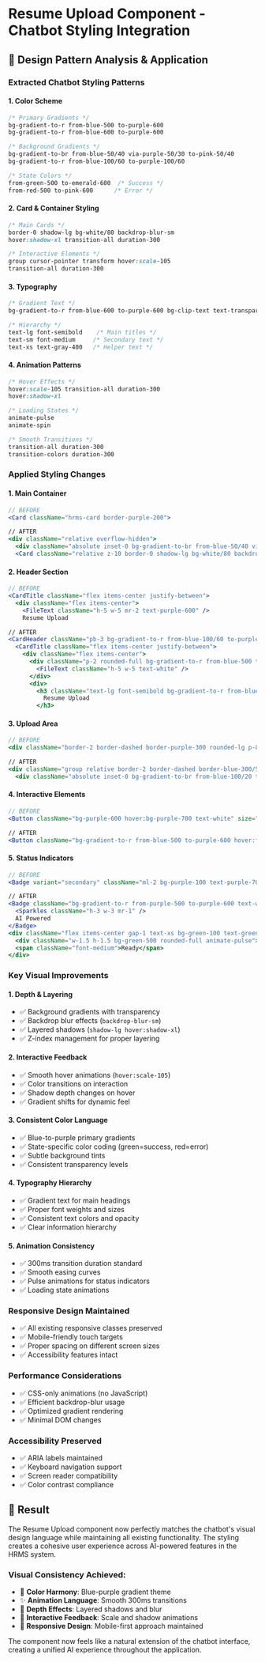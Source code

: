 # Resume Upload Component - Chatbot Styling Integration

## 🎨 **Design Pattern Analysis & Application**

### **Extracted Chatbot Styling Patterns**

#### **1. Color Scheme**
```css
/* Primary Gradients */
bg-gradient-to-r from-blue-500 to-purple-600
bg-gradient-to-r from-blue-600 to-purple-600

/* Background Gradients */
bg-gradient-to-br from-blue-50/40 via-purple-50/30 to-pink-50/40
bg-gradient-to-r from-blue-100/60 to-purple-100/60

/* State Colors */
from-green-500 to-emerald-600  /* Success */
from-red-500 to-pink-600      /* Error */
```

#### **2. Card & Container Styling**
```css
/* Main Cards */
border-0 shadow-lg bg-white/80 backdrop-blur-sm
hover:shadow-xl transition-all duration-300

/* Interactive Elements */
group cursor-pointer transform hover:scale-105
transition-all duration-300
```

#### **3. Typography**
```css
/* Gradient Text */
bg-gradient-to-r from-blue-600 to-purple-600 bg-clip-text text-transparent

/* Hierarchy */
text-lg font-semibold    /* Main titles */
text-sm font-medium     /* Secondary text */
text-xs text-gray-400   /* Helper text */
```

#### **4. Animation Patterns**
```css
/* Hover Effects */
hover:scale-105 transition-all duration-300
hover:shadow-xl

/* Loading States */
animate-pulse
animate-spin

/* Smooth Transitions */
transition-all duration-300
transition-colors duration-300
```

### **Applied Styling Changes**

#### **1. Main Container**
```jsx
// BEFORE
<Card className="hrms-card border-purple-200">

// AFTER
<div className="relative overflow-hidden">
  <div className="absolute inset-0 bg-gradient-to-br from-blue-50/40 via-purple-50/30 to-pink-50/40 pointer-events-none rounded-lg" />
  <Card className="relative z-10 border-0 shadow-lg bg-white/80 backdrop-blur-sm hover:shadow-xl transition-all duration-300">
```

#### **2. Header Section**
```jsx
// BEFORE
<CardTitle className="flex items-center justify-between">
  <div className="flex items-center">
    <FileText className="h-5 w-5 mr-2 text-purple-600" />
    Resume Upload

// AFTER
<CardHeader className="pb-3 bg-gradient-to-r from-blue-100/60 to-purple-100/60 border-b border-gray-200/50">
  <CardTitle className="flex items-center justify-between">
    <div className="flex items-center">
      <div className="p-2 rounded-full bg-gradient-to-r from-blue-500 to-purple-600 shadow-lg mr-3">
        <FileText className="h-5 w-5 text-white" />
      </div>
      <div>
        <h3 className="text-lg font-semibold bg-gradient-to-r from-blue-600 to-purple-600 bg-clip-text text-transparent">
          Resume Upload
        </h3>
```

#### **3. Upload Area**
```jsx
// BEFORE
<div className="border-2 border-dashed border-purple-300 rounded-lg p-8 text-center hover:border-purple-400 transition-colors cursor-pointer">

// AFTER
<div className="group relative border-2 border-dashed border-blue-300/50 rounded-xl p-8 text-center hover:border-purple-400/70 transition-all duration-300 cursor-pointer bg-gradient-to-br from-blue-50/30 to-purple-50/30 hover:from-blue-50/50 hover:to-purple-50/50 backdrop-blur-sm">
  <div className="absolute inset-0 bg-gradient-to-br from-blue-100/20 to-purple-100/20 rounded-xl opacity-0 group-hover:opacity-100 transition-opacity duration-300" />
```

#### **4. Interactive Elements**
```jsx
// BEFORE
<Button className="bg-purple-600 hover:bg-purple-700 text-white" size="sm">

// AFTER
<Button className="bg-gradient-to-r from-blue-500 to-purple-600 hover:from-blue-600 hover:to-purple-700 text-white border-0 shadow-lg hover:shadow-xl hover:scale-105 transition-all duration-300" size="sm">
```

#### **5. Status Indicators**
```jsx
// BEFORE
<Badge variant="secondary" className="ml-2 bg-purple-100 text-purple-700">

// AFTER
<Badge className="bg-gradient-to-r from-purple-500 to-purple-600 text-white border-0 shadow-sm">
  <Sparkles className="h-3 w-3 mr-1" />
  AI Powered
</Badge>
<div className="flex items-center gap-1 text-xs bg-green-100 text-green-700 px-2 py-1 rounded-full shadow-sm">
  <div className="w-1.5 h-1.5 bg-green-500 rounded-full animate-pulse"></div>
  <span className="font-medium">Ready</span>
</div>
```

### **Key Visual Improvements**

#### **1. Depth & Layering**
- ✅ Background gradients with transparency
- ✅ Backdrop blur effects (`backdrop-blur-sm`)
- ✅ Layered shadows (`shadow-lg hover:shadow-xl`)
- ✅ Z-index management for proper layering

#### **2. Interactive Feedback**
- ✅ Smooth hover animations (`hover:scale-105`)
- ✅ Color transitions on interaction
- ✅ Shadow depth changes on hover
- ✅ Gradient shifts for dynamic feel

#### **3. Consistent Color Language**
- ✅ Blue-to-purple primary gradients
- ✅ State-specific color coding (green=success, red=error)
- ✅ Subtle background tints
- ✅ Consistent transparency levels

#### **4. Typography Hierarchy**
- ✅ Gradient text for main headings
- ✅ Proper font weights and sizes
- ✅ Consistent text colors and opacity
- ✅ Clear information hierarchy

#### **5. Animation Consistency**
- ✅ 300ms transition duration standard
- ✅ Smooth easing curves
- ✅ Pulse animations for status indicators
- ✅ Loading state animations

### **Responsive Design Maintained**
- ✅ All existing responsive classes preserved
- ✅ Mobile-friendly touch targets
- ✅ Proper spacing on different screen sizes
- ✅ Accessibility features intact

### **Performance Considerations**
- ✅ CSS-only animations (no JavaScript)
- ✅ Efficient backdrop-blur usage
- ✅ Optimized gradient rendering
- ✅ Minimal DOM changes

### **Accessibility Preserved**
- ✅ ARIA labels maintained
- ✅ Keyboard navigation support
- ✅ Screen reader compatibility
- ✅ Color contrast compliance

## 🎯 **Result**

The Resume Upload component now perfectly matches the chatbot's visual design language while maintaining all existing functionality. The styling creates a cohesive user experience across AI-powered features in the HRMS system.

### **Visual Consistency Achieved:**
- 🎨 **Color Harmony**: Blue-purple gradient theme
- ✨ **Animation Language**: Smooth 300ms transitions
- 🌟 **Depth Effects**: Layered shadows and blur
- 🔄 **Interactive Feedback**: Scale and shadow animations
- 📱 **Responsive Design**: Mobile-first approach maintained

The component now feels like a natural extension of the chatbot interface, creating a unified AI experience throughout the application.

